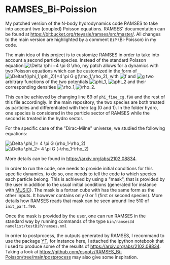 # RAMSES_Bi-Poission
My patched version of the N-body hydrodynamics code RAMSES to take into account two (coupled) Poisson equations.
RAMSES' documentation can be found at https://bitbucket.org/rteyssie/ramses/src/master/. All changes to the main version are highlighted by a comment ```BiP``` (Bi-Poisson) in my code.

The main idea of this project is to customize RAMSES in order to take into account a second particle species.
Instead of the standard Poisson equation <img src="https://latex.codecogs.com/svg.latex?\Delta&space;\phi&space;=4&space;\pi&space;G&space;\rho" title="\Delta \phi =4 \pi G \rho" />, my patch allows for a dynamics with two Poisson equations which can be customized in the form of <img src="https://latex.codecogs.com/svg.latex?\Delta(f(\phi_1,\phi_2))=4&space;\pi&space;G&space;g(\rho_1,\rho_2)" title="\Delta(f(\phi_1,\phi_2))=4 \pi G g(\rho_1,\rho_2)" />, with <img src="https://latex.codecogs.com/svg.latex?f" title="f" /> and <img src="https://latex.codecogs.com/svg.latex?g" title="g" /> two arbitrary functions of the two potentials <img src="https://latex.codecogs.com/svg.latex?\phi_1" title="\phi_1" />, <img src="https://latex.codecogs.com/svg.latex?\phi_2" title="\phi_2" /> and their corresponding densities <img src="https://latex.codecogs.com/svg.latex?\rho_1" title="\rho_1" />,<img src="https://latex.codecogs.com/svg.latex?\rho_2" title="\rho_2" />.

This can be achieved by changing line 69 of ``phi_fine_cg.f90`` and the rest of this file accordingly.
In the main repository, the two species are both treated as particles and differentiated with their tag (0 and 1). In the folder hydro, one species is considered in the particle sector of RAMSES while the second is treated in the hydro sector.

For the specific case of the "Dirac-Milne" universe, we studied the following equations:

<img src="https://latex.codecogs.com/svg.latex?\Delta&space;\phi_1=&space;4&space;\pi&space;G&space;(\rho_1-\rho_2)" title="\Delta \phi_1= 4 \pi G (\rho_1-\rho_2)" />

<img src="https://latex.codecogs.com/svg.latex?\Delta&space;\phi_2=&space;4&space;\pi&space;G&space;(-\rho_1-\rho_2)" title="\Delta \phi_2= 4 \pi G (-\rho_1-\rho_2)" />

More details can be found in https://arxiv.org/abs/2102.08834.

In order to run the code, one needs to provide initial conditions for this specific dynamics, to do so, one needs to tell the code to which species each particle belong. This is achieved by using a "mask", that is provided by the user in addition to the usual initial conditions (generated for instance with [MUSIC](https://www-n.oca.eu/ohahn/MUSIC/)). The mask is a fortran cube with has the same form as the other inputs. It however contains only 0 or 1 (first or second species). More details how RAMSES reads that mask can be seen around line 510 of ``init_part.f90``.

Once the mask is provided by the user, one can run RAMSES in the standard way by running commands of the type ``bin/ramses3d namelist/testBiP/ramses.nml``

In order to postprocess, the outputs generated by RAMSES, I recommand to use the package [YT](https://github.com/yt-project/yt), for instance here, I attached the ipython notebook that I used to produce some of the results of https://arxiv.org/abs/2102.08834. Taking a look at https://github.com/cspotz/RAMSES_Bi-Poisson/tree/main/postprocess may also give some inspiration.
